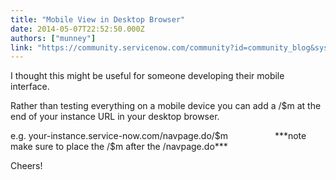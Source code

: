 ```yaml
---
title: "Mobile View in Desktop Browser"
date: 2014-05-07T22:52:50.000Z
authors: ["munney"]
link: "https://community.servicenow.com/community?id=community_blog&sys_id=d2cc6265dbd0dbc01dcaf3231f9619ed"
---
```

<p>I thought this might be useful for someone developing their mobile interface.</p><p></p><p>Rather than testing everything on a mobile device you can add a /$m at the end of your instance URL in your desktop browser.</p><p></p><p>e.g. your-instance.service-now.com/navpage.do/$m                   ***note make sure to place the /$m after the /navpage.do***</p><p></p><p>Cheers!</p>
